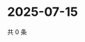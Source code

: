 # 2025-07-15

共 0 条

<!-- BEGIN ZHIHUQUESTIONS -->
<!-- 最后更新时间 Tue Jul 15 2025 03:10:45 GMT+0800 (China Standard Time) -->

<!-- END ZHIHUQUESTIONS -->
